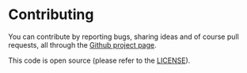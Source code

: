 # Contributing

You can contribute by reporting bugs, sharing ideas and of course pull requests,
all through the [Github project page](https://github.com/axllent/silverstripe-intelligent-404).

This code is open source (please refer to the [LICENSE](LICENSE)).
